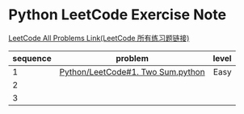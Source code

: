 Python LeetCode Exercise Note
====  


[LeetCode All Problems Link(LeetCode 所有练习题链接)](https://leetcode.com/problemset/all/)

|sequence | problem          | level  |
| --------------------- |:------------------------------:| -----:|
| 1 | [Python/LeetCode#1. Two Sum.python](https://github.com/jaspercheng/python/blob/master/LeetCode%231.%20Two%20Sum.python)  |Easy |
| 2 |      |   |
| 3 |      |    |
